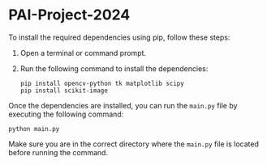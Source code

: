 # PAI-Project-2024
To install the required dependencies using pip, follow these steps:

1. Open a terminal or command prompt.
2. Run the following command to install the dependencies:

    ```
    pip install opencv-python tk matplotlib scipy
    pip install scikit-image
    ```

Once the dependencies are installed, you can run the `main.py` file by executing the following command:

```
python main.py
```

Make sure you are in the correct directory where the `main.py` file is located before running the command.